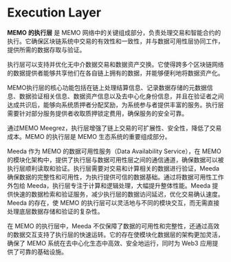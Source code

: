 # Execution Layer

**MEMO 的执行层** 是 MEMO 网络中的关键组成部分，负责处理交易和智能合约的执行。它确保区块链系统中交易的有效性和一致性，并与数据可用性层协同工作，提供所需的数据存取与验证。

执行层可以支持并优化无中介数据交易和数据资产交换。它使得跨多个区块链网络的数据提供者能够共享他们在各自链上拥有的数据，并能够便利地将数据资产化。

MEMO执行层的核心功能包括在链上处理结算信息、记录数据存储的元数据信息、数据验证相关信息、数据资产信息以及去中心化身份信息，并且在验证者之间达成共识后，能够向系统质押者分配奖励，为系统参与者提供丰富的服务。执行层需要针对部分服务提供者收取质押锁定费用，确保服务的安全可靠。

通过MEMO Meegrez，执行层增强了链上交易的可扩展性、安全性，降低了交易成本。MEMO 的执行层是 MEMO 生态系统的重要组成部分。

Meeda 作为 MEMO 的数据可用性服务（Data Availability Service），在 MEMO 的模块化架构中，提供了执行层与数据可用性层之间的通信通道，确保数据可以被执行层顺利读取和验证。执行层需要对交易和计算相关的数据进行验证，Meeda 确保数据的完整性和可用性，为执行提供可信的数据基础。通过将数据可用性工作外包给 Meeda，执行层专注于计算和逻辑处理，大幅提升整体性能。Meeda 提供快速的数据检索和验证服务，减少执行层的数据访问延迟，优化交易确认速度。Meeda 的存在，使 MEMO 的执行层可以灵活地与不同的模块交互，而无需直接处理底层数据存储和验证的复杂性。

在 MEMO 的执行层中，Meeda 不仅保障了数据的可用性和完整性，还通过高效的数据交互支持了执行层的快速运转。它的存在使模块化数据层的架构更加灵活，确保了 MEMO 系统在去中心化生态中高效、安全地运行，同时为 Web3 应用提供了可靠的基础设施。
